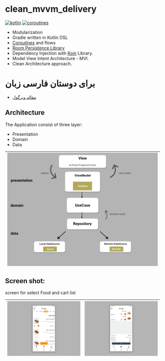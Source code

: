 # clean_mvvm_delivery
[![kotlin](https://img.shields.io/badge/Kotlin-1.4.xxx-blue)](https://kotlinlang.org/) [![coroutines](https://img.shields.io/badge/Coroutines-Asynchronous-red)](https://developer.android.com/kotlin/coroutines)

- Modularization
- Gradle written in Kotlin DSL
- [Coroutines](https://developer.android.com/kotlin/coroutines) and flows
- [Room Persistence Library](https://developer.android.com/training/data-storage/room "Room Persistence Library")
- Dependency Injection with [Koin](https://github.com/InsertKoinIO/koin "Koin") Library.
- Model View Intent Architecture - MVI.
- Clean Architecture approach.

# برای دوستان فارسی زبان
- [مقاله ویرگول](https://vrgl.ir/OBqZV)

## Architecture

The Application consist of three layer:
- Presentation
- Domain
- Data

|<img src="delivery_diagram.jpg" />|
|:----:|

## **Screen shot:** 
screen for select Food and cart list

|<img src="food_delivery.jpg" width=400/>|<img src="cart_food_delivery.jpg" width=400/>| 
|:----:|:----:|

